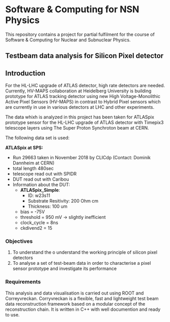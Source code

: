 # Software & Computing for NSN Physics
This repository contains a project for partial fulfilment for the course of Software & Computing for Nuclear and Subnuclear Physics.

## Testbeam data analysis for Silicon Pixel detector

## Introduction
For the HL-LHC upgrade of ATLAS detector, high rate detectors are needed. Currently, HV-MAPS collaboration at Heidelberg University is building prototype for ATLAS tracking detector using new High Voltage-Monolithic Active Pixel Sensors (HV-MAPS) in contrast to Hybrid Pixel sensors which are currently in use in various detectors at LHC and other experiments.


The data whixh is analyzed in this project has been taken for ATLASpix prototype sensor for the HL-LHC upgrade of ATLAS detector with Timepix3 telescope layers using The Super Proton Synchroton beam at CERN.

The following data set is used:

**ATLASpix at SPS:**
- Run 29663 taken in November 2018 by CLICdp (Contact: Dominik Dannheim at CERN)
- total length 480sec
- telescope read out with SPIDR
- DUT read out with Caribou
- Information about the DUT:
	- **ATLASpix_Simple**: 
		- ID: w23s11
		- Substrate Resitivity: 200 Ohm cm
		- Thickness: 100 um
	- bias = -75V
	- threshold = 950 mV -> slightly inefficient
	- clock_cycle = 8ns
	- ckdivend2 = 15

### Objectives
1) To understand the o understand the working principle of silicon pixel detectors
2) To analyse a set of test-beam data in order to characterise a pixel sensor prototype and investigate its performance

### Requirements
This analysis and data visualisation is carried out using ROOT and Correyvreckan. Corryvreckan is a flexible, fast and lightweight test beam data reconstruction framework based on a modular concept of the reconstruction chain. It is written in C++ with well documention and ready to use.
